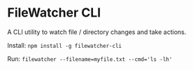 # FileWatcher CLI

A CLI utility to watch file / directory changes and take actions.

Install: `npm install -g filewatcher-cli`


Run: `filewatcher --filename=myfile.txt --cmd='ls -lh'`

